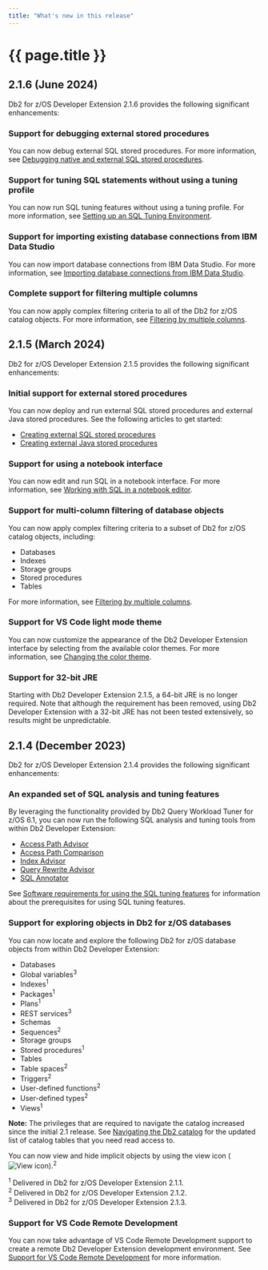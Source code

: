 ```yaml
---
title: "What's new in this release"
---
```


# {{ page.title }}

## 2.1.6 (June 2024)

Db2 for z/OS Developer Extension 2.1.6 provides the following significant enhancements:

### Support for debugging external stored procedures

You can now debug external SQL stored procedures. For more information, see [Debugging native and external SQL stored procedures]({{site.baseurl}}/docs/working-with-stored-procedures/debugging-native-external-stored-procedures.html).

### Support for tuning SQL statements without using a tuning profile

You can now run SQL tuning features without using a tuning profile. For more information, see [Setting up an SQL Tuning Environment]({{site.baseurl}}/docs/tuning-sql-queries/setting-up-a-tuning-environment.html).

### Support for importing existing database connections from IBM Data Studio

You can now import database connections from IBM Data Studio. For more information, see [Importing database connections from IBM Data Studio]({{site.baseurl}}/docs/the-basics/importing-connections-from-data-studio.html).

### Complete support for filtering multiple columns

You can now apply complex filtering criteria to all of the Db2 for z/OS catalog objects. For more information, see [Filtering by multiple columns]({{site.baseurl}}/docs/the-basics/filtering-by-multiple-columns.html).


## 2.1.5 (March 2024)

Db2 for z/OS Developer Extension 2.1.5 provides the following significant enhancements:

### Initial support for external stored procedures

You can now deploy and run external SQL stored procedures and external Java stored procedures. See the following articles to get started:

- [Creating external SQL stored procedures]({{site.baseurl}}/docs/working-with-stored-procedures/creating-external-sql-stored-procedures.html)
- [Creating external Java stored procedures]({{site.baseurl}}/docs/working-with-stored-procedures/creating-external-java-stored-procedures.html)

### Support for using a notebook interface

You can now edit and run SQL in a notebook interface. For more information, see [Working with SQL in a notebook editor]({{site.baseurl}}/docs/working-with-sql/working-with-sql-in-notebook-editor.html).

### Support for multi-column filtering of database objects

You can now apply complex filtering criteria to a subset of Db2 for z/OS catalog objects, including:

- Databases
- Indexes
- Storage groups
- Stored procedures
- Tables

For more information, see [Filtering by multiple columns]({{site.baseurl}}/docs/the-basics/filtering-by-multiple-columns.html).

### Support for VS Code light mode theme

You can now customize the appearance of the Db2 Developer Extension interface by selecting from the available color themes. For more information, see [Changing the color theme]({{site.baseurl}}/docs/tips-and-tricks/changing-the-color-theme.html).

### Support for 32-bit JRE

Starting with Db2 Developer Extension 2.1.5, a 64-bit JRE is no longer required. Note that although the requirement has been removed, using Db2 Developer Extension with a 32-bit JRE has not been tested extensively, so results might be unpredictable.


## 2.1.4 (December 2023)

Db2 for z/OS Developer Extension 2.1.4 provides the following significant enhancements:

### An expanded set of SQL analysis and tuning features

By leveraging the functionality provided by Db2 Query Workload Tuner for z/OS 6.1, you can now run the following SQL analysis and tuning tools from within Db2 Developer Extension:

- [Access Path Advisor]({{site.baseurl}}/docs/tuning-sql-queries/generating-access-path-recommendations.html)
- [Access Path Comparison]({{site.baseurl}}/docs/tuning-sql-queries/comparing-access-paths.html)
- [Index Advisor]({{site.baseurl}}/docs/tuning-sql-queries/generating-index-recommendations.html)
- [Query Rewrite Advisor]({{site.baseurl}}/docs/tuning-sql-queries/generating-query-recommendations.html)
- [SQL Annotator]({{site.baseurl}}/docs/tuning-sql-queries/gathering-statistics-about-transformed-query.html)

See [Software requirements for using the SQL tuning features]({{site.baseurl}}/docs/tuning-sql-queries/sql-tuning-requirements.html) for information about the prerequisites for using SQL tuning features.

### Support for exploring objects in Db2 for z/OS databases

You can now locate and explore the following Db2 for z/OS database objects from within Db2 Developer Extension:

- Databases
- Global variables<sup>3</sup>
- Indexes<sup>1</sup>
- Packages<sup>1</sup>
- Plans<sup>1</sup>
- REST services<sup>3</sup>
- Schemas
- Sequences<sup>2</sup>
- Storage groups
- Stored procedures<sup>1</sup>
- Tables
- Table spaces<sup>2</sup>
- Triggers<sup>2</sup>
- User-defined functions<sup>2</sup>
- User-defined types<sup>2</sup>
- Views<sup>1</sup>

**Note:** The privileges that are required to navigate the catalog increased since the initial 2.1 release. See [Navigating the Db2 catalog]({{site.baseurl}}/docs/the-basics/navigating-the-db2-catalog.html) for the updated list of catalog tables that you need read access to.

You can now view and hide implicit objects by using the view icon (![View icon]({{site.baseurl}}/assets/images/catalog-navigation-view.png)).<sup>2</sup>

<sup>1</sup> Delivered in Db2 for z/OS Developer Extension 2.1.1.<br>
<sup>2</sup> Delivered in Db2 for z/OS Developer Extension 2.1.2.<br>
<sup>3</sup> Delivered in Db2 for z/OS Developer Extension 2.1.3.

### Support for VS Code Remote Development

You can now take advantage of VS Code Remote Development support to create a remote Db2 Developer Extension development environment. See [Support for VS Code Remote Development]({{site.baseurl}}/docs/tips-and-tricks/support-for-remote-development.html) for more information.


